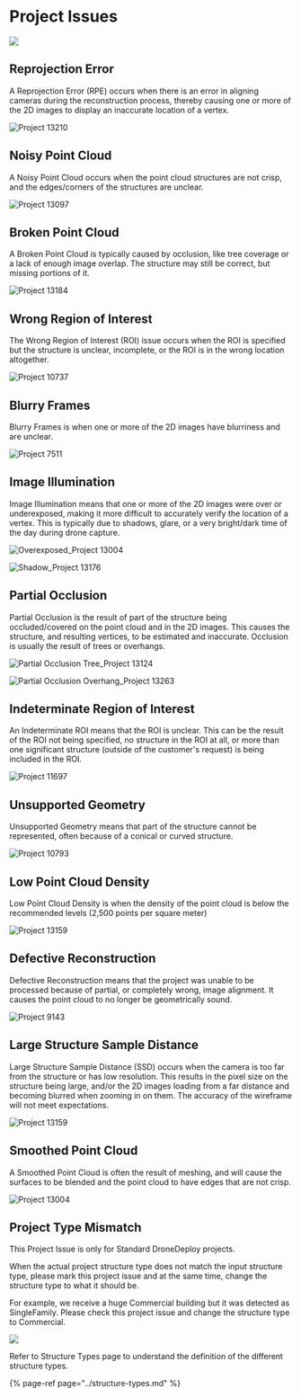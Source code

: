 # Project Issues

![](../.gitbook/assets/project-issues.png)

## Reprojection Error

A Reprojection Error \(RPE\) occurs when there is an error in aligning cameras during the reconstruction process, thereby causing one or more of the 2D images to display an inaccurate location of a vertex.

![Project 13210](../.gitbook/assets/rpe_project13210.gif)

## Noisy Point Cloud

A Noisy Point Cloud occurs when the point cloud structures are not crisp, and the edges/corners of the structures are unclear.

![Project 13097](../.gitbook/assets/noisy-point-cloud_project13097.gif)

## Broken Point Cloud

A Broken Point Cloud is typically caused by occlusion, like tree coverage or a lack of enough image overlap. The structure may still be correct, but missing portions of it.

![Project 13184](../.gitbook/assets/broken-point-cloud_project13184.gif)

## Wrong Region of Interest

The Wrong Region of Interest \(ROI\) issue occurs when the ROI is specified but the structure is unclear, incomplete, or the ROI is in the wrong location altogether.

![Project 10737](../.gitbook/assets/wrong-roi_project10737.gif)

## Blurry Frames

Blurry Frames is when one or more of the 2D images have blurriness and are unclear.

![Project 7511](../.gitbook/assets/blurry-frames_project7511.gif)

## Image Illumination

Image Illumination means that one or more of the 2D images were over or underexposed, making it more difficult to accurately verify the location of a vertex. This is typically due to shadows, glare, or a very bright/dark time of the day during drone capture.

![Overexposed\_Project 13004](../.gitbook/assets/image-illumination_bright_project13004.gif)

![Shadow\_Project 13176](../.gitbook/assets/image-illumination_dark_project13176.gif)

## Partial Occlusion

Partial Occlusion is the result of part of the structure being occluded/covered on the point cloud and in the 2D images. This causes the structure, and resulting vertices, to be estimated and inaccurate. Occlusion is usually the result of trees or overhangs.

![Partial Occlusion Tree\_Project 13124](../.gitbook/assets/partial-occlusion_tree_project13124.gif)

![Partial Occlusion Overhang\_Project 13263](../.gitbook/assets/partial-occlusion_overhang_project13263.gif)

## Indeterminate Region of Interest

An Indeterminate ROI means that the ROI is unclear. This can be the result of the ROI not being specified, no structure in the ROI at all, or more than one significant structure \(outside of the customer's request\) is being included in the ROI.

![Project 11697](../.gitbook/assets/indeterminate-roi_project11697.gif)

## Unsupported Geometry

Unsupported Geometry means that part of the structure cannot be represented, often because of a conical or curved structure.

![Project 10793](../.gitbook/assets/unsupported-geometry_project10793.gif)

## Low Point Cloud Density

Low Point Cloud Density is when the density of the point cloud is below the recommended levels \(2,500 points per square meter\)

![Project 13159](../.gitbook/assets/low-point-cloud-density_project13159.gif)

## Defective Reconstruction

Defective Reconstruction means that the project was unable to be processed because of partial, or completely wrong, image alignment. It causes the point cloud to no longer be geometrically sound.

![Project 9143](../.gitbook/assets/defective-reconstruction_project9143.gif)

## Large Structure Sample Distance

Large Structure Sample Distance \(SSD\) occurs when the camera is too far from the structure or has low resolution. This results in the pixel size on the structure being large, and/or the 2D images loading from a far distance and becoming blurred when zooming in on them. The accuracy of the wireframe will not meet expectations.

![Project 13159](../.gitbook/assets/large-ssd_project13159.gif)

## Smoothed Point Cloud

A Smoothed Point Cloud is often the result of meshing, and will cause the surfaces to be blended and the point cloud to have edges that are not crisp.

![Project 13004](../.gitbook/assets/smoothed-point-cloud_project-13001.gif)

## Project Type Mismatch

This Project Issue is only for Standard DroneDeploy projects.

When the actual project structure type does not match the input structure type, please mark this project issue and at the same time, change the structure type to what it should be.

For example, we receive a huge Commercial building but it was detected as SingleFamily. Please check this project issue and change the structure type to Commercial.

![](../.gitbook/assets/2018-09-13_14-11-59.jpg)

Refer to Structure Types page to understand the definition of the different structure types.

{% page-ref page="../structure-types.md" %}

